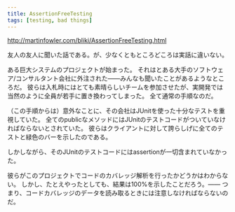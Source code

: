 ```yaml
---
title: AssertionFreeTesting
tags: [testing, bad things]
---
```


http://martinfowler.com/bliki/AssertionFreeTesting.html

友人の友人に聞いた話である。が、少なくともところどころは実話に違いない。

ある巨大システムのプロジェクトが始まった。
それはとある大手のソフトウェア/コンサルタント会社に外注された——みんなも聞いたことがあるようなところだ。
彼らは入札時にはとても素晴らしいチームを参加させたが、実開発では当然のように全員が若手に置き換わってしまった。
全て通常の手順なのだ。

（この手順からは）意外なことに、その会社はJUnitを使った十分なテストを重視していた。
全てのpublicなメソッドにはJUnitのテストコードがついていなければならないとされていた。
彼らはクライアントに対して誇らしげに全てのテストと緑色のバーを示したのである。

しかしながら、そのJUnitのテストコードにはassertionが一切含まれていなかった。

彼らがこのプロジェクトでコードのカバレッジ解析を行ったかどうかはわからない。
しかし、たとえやったとしても、結果は100%を示したことだろう。——
つまり、コードカバレッジのデータを読み取るときには注意しなければならないのだ。
